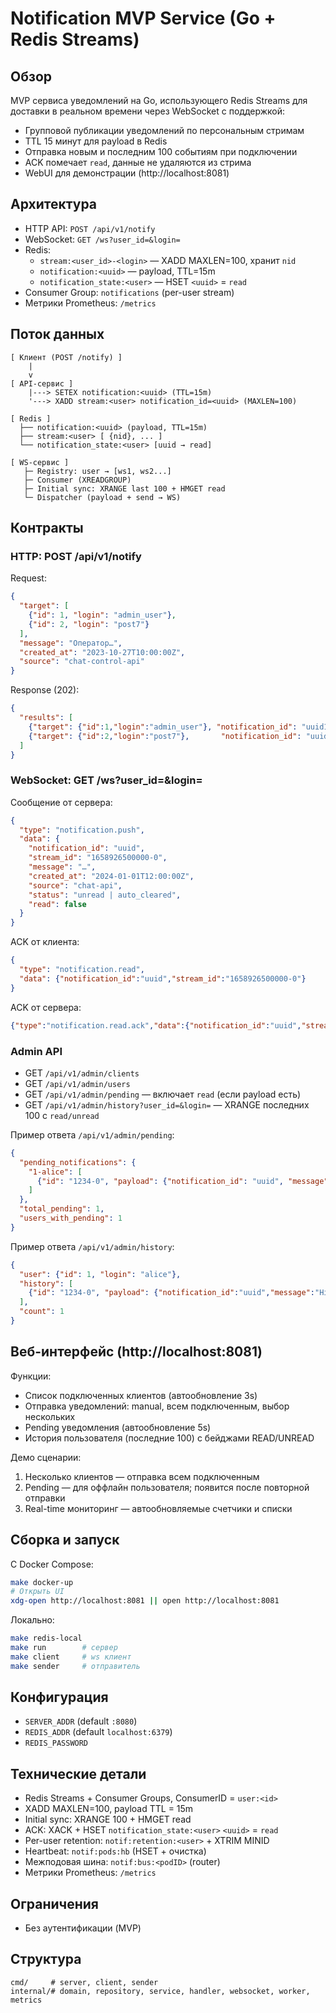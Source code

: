 # Notification MVP Service (Go + Redis Streams)

## Обзор
MVP сервиса уведомлений на Go, использующего Redis Streams для доставки в реальном времени через WebSocket с поддержкой:
- Групповой публикации уведомлений по персональным стримам
- TTL 15 минут для payload в Redis
- Отправка новым и последним 100 событиям при подключении
- ACK помечает `read`, данные не удаляются из стрима
- WebUI для демонстрации (http://localhost:8081)

## Архитектура
- HTTP API: `POST /api/v1/notify`
- WebSocket: `GET /ws?user_id=&login=`
- Redis:
  - `stream:<user_id>-<login>` — XADD MAXLEN=100, хранит `nid`
  - `notification:<uuid>` — payload, TTL=15m
  - `notification_state:<user>` — HSET `<uuid>` = `read`
- Consumer Group: `notifications` (per-user stream)
- Метрики Prometheus: `/metrics`

## Поток данных
```
[ Клиент (POST /notify) ]
    |
    v
[ API-сервис ]
    |---> SETEX notification:<uuid> (TTL=15m)
    '---> XADD stream:<user> notification_id=<uuid> (MAXLEN=100)
    
[ Redis ]
  ├── notification:<uuid> (payload, TTL=15m)
  ├── stream:<user> [ {nid}, ... ]
  └── notification_state:<user> [uuid → read]

[ WS-сервис ]
   ├─ Registry: user → [ws1, ws2...]
   ├─ Consumer (XREADGROUP)
   ├─ Initial sync: XRANGE last 100 + HMGET read
   └─ Dispatcher (payload + send → WS)
```

## Контракты
### HTTP: POST /api/v1/notify
Request:
```json
{
  "target": [
    {"id": 1, "login": "admin_user"},
    {"id": 2, "login": "post7"}
  ],
  "message": "Оператор…",
  "created_at": "2023-10-27T10:00:00Z",
  "source": "chat-control-api"
}
```
Response (202):
```json
{
  "results": [
    {"target": {"id":1,"login":"admin_user"}, "notification_id": "uuid1"},
    {"target": {"id":2,"login":"post7"},       "notification_id": "uuid2"}
  ]
}
```

### WebSocket: GET /ws?user_id=&login=
Сообщение от сервера:
```json
{
  "type": "notification.push",
  "data": {
    "notification_id": "uuid",
    "stream_id": "1658926500000-0",
    "message": "…",
    "created_at": "2024-01-01T12:00:00Z",
    "source": "chat-api",
    "status": "unread | auto_cleared",
    "read": false
  }
}
```
ACK от клиента:
```json
{
  "type": "notification.read",
  "data": {"notification_id":"uuid","stream_id":"1658926500000-0"}
}
```
ACK от сервера:
```json
{"type":"notification.read.ack","data":{"notification_id":"uuid","stream_id":"1658926500000-0"}}
```

### Admin API
- GET `/api/v1/admin/clients`
- GET `/api/v1/admin/users`
- GET `/api/v1/admin/pending` — включает `read` (если payload есть)
- GET `/api/v1/admin/history?user_id=&login=` — XRANGE последних 100 с `read/unread`

Пример ответа `/api/v1/admin/pending`:
```json
{
  "pending_notifications": {
    "1-alice": [
      {"id": "1234-0", "payload": {"notification_id": "uuid", "message": "Hello", "created_at": "2024-01-01T12:00:00Z"}, "read": false}
    ]
  },
  "total_pending": 1,
  "users_with_pending": 1
}
```

Пример ответа `/api/v1/admin/history`:
```json
{
  "user": {"id": 1, "login": "alice"},
  "history": [
    {"id": "1234-0", "payload": {"notification_id":"uuid","message":"Hi"}, "read": true, "status": "unread"}
  ],
  "count": 1
}
```

## Веб-интерфейс (http://localhost:8081)
Функции:
- Список подключенных клиентов (автообновление 3s)
- Отправка уведомлений: manual, всем подключенным, выбор нескольких
- Pending уведомления (автообновление 5s)
- История пользователя (последние 100) с бейджами READ/UNREAD

Демо сценарии:
1) Несколько клиентов — отправка всем подключенным
2) Pending — для оффлайн пользователя; появится после повторной отправки
3) Real-time мониторинг — автообновляемые счетчики и списки

## Сборка и запуск
С Docker Compose:
```bash
make docker-up
# Открыть UI
xdg-open http://localhost:8081 || open http://localhost:8081
```
Локально:
```bash
make redis-local
make run        # сервер
make client     # ws клиент
make sender     # отправитель
```

## Конфигурация
- `SERVER_ADDR` (default `:8080`)
- `REDIS_ADDR` (default `localhost:6379`)
- `REDIS_PASSWORD`

## Технические детали
- Redis Streams + Consumer Groups, ConsumerID = `user:<id>`
- XADD MAXLEN=100, payload TTL = 15m
- Initial sync: XRANGE 100 + HMGET read
- ACK: XACK + HSET `notification_state:<user>` `<uuid>` = `read`
- Per-user retention: `notif:retention:<user>` + XTRIM MINID
- Heartbeat: `notif:pods:hb` (HSET + очистка)
- Межподовая шина: `notif:bus:<podID>` (router)
- Метрики Prometheus: `/metrics`

## Ограничения
- Без аутентификации (MVP)

## Структура
```
cmd/     # server, client, sender
internal/# domain, repository, service, handler, websocket, worker, metrics
```
